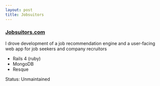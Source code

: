```yaml
---
layout: post
title: Jobsuitors
---
```


<h3><a href="https://jobsuitors.com">Jobsuitors.com</a></h3>
<p>
I drove development of a job recommendation engine and a user-facing web app for job seekers and company recruitors
</p>
<ul>
<li>Rails 4 (ruby)</li>
<li>MongoDB</li>
<li>Resque</li>
</ul>
<p>
Status: Unmaintained
</p>


